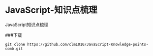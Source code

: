 # JavaScript-知识点梳理
JavaScript知识点梳理

###下载
```shell
git clone https://github.com/clm1010/JavaScript-Knowledge-points-comb.git
```
